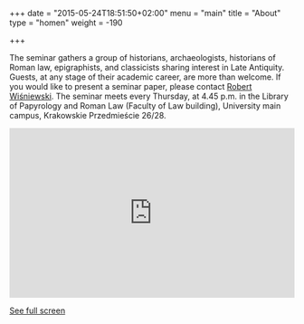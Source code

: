 +++
date = "2015-05-24T18:51:50+02:00"
menu = "main"
title = "About"
type = "homen"
weight = -190

+++

The seminar gathers a group of historians, archaeologists, historians of Roman law, epigraphists, and classicists sharing interest in Late Antiquity. Guests, at any stage of their academic career, are more than welcome. If you would like to present a seminar paper, please contact [Robert Wiśniewski](mailto:r.wisniewski@uw.edu.pl). The seminar meets every Thursday, at 4.45 p.m. in the Library of Papyrology and Roman Law (Faculty of Law building), University main campus, Krakowskie Przedmieście 26/28.

<iframe width="100%" height="300px" frameBorder="0" allowfullscreen src="https://umap.openstreetmap.fr/en/map/new/?scaleControl=false&miniMap=false&scrollWheelZoom=false&zoomControl=true&allowEdit=false&moreControl=true&searchControl=null&tilelayersControl=null&embedControl=null&datalayersControl=true&onLoadPanel=undefined&captionBar=false"></iframe><p><a href="https://umap.openstreetmap.fr/en/map/new/">See full screen</a></p>